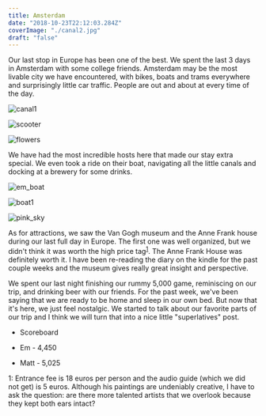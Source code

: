 ```yaml
---
title: Amsterdam
date: "2018-10-23T22:12:03.284Z"
coverImage: "./canal2.jpg"
draft: "false"
---
```


Our last stop in Europe has been one of the best. We spent the last 3 days in Amsterdam with some college friends. Amsterdam may be the most livable city we have encountered, with bikes, boats and trams everywhere and surprisingly little car traffic. People are out and about at every time of the day. 

![canal1](./canal1.jpg)

![scooter](./scooter.jpg)

![flowers](./flowers.jpg)

We have had the most incredible hosts here that made our stay extra special. We even took a ride on their boat, navigating all the little canals and docking at a brewery for some drinks.

![em_boat](./em_boat.jpg)

![boat1](./boat1.jpg)

![pink_sky](./pink_sky.jpg)

As for attractions, we saw the Van Gogh museum and the Anne Frank house during our last full day in Europe. The first one was well organized, but we didn't think it was worth the high price tag<sup>[1](#footnote1)</sup>. The Anne Frank House was definitely worth it. I have been re-reading the diary on the kindle for the past couple weeks and the museum gives really great insight and perspective.

We spent our last night finishing our rummy 5,000 game, reminiscing on our trip, and drinking beer with our friends. For the past week, we've been saying that we are ready to be home and sleep in our own bed. But now that it's here, we just feel nostalgic. We started to talk about our favorite parts of our trip and I think we will turn that into a nice little "superlatives" post.

* Scoreboard

* Em - 4,450
* Matt - 5,025


<a name="footnote1">1</a>: Entrance fee is 18 euros per person and the audio guide (which we did not get) is 5 euros. Although his paintings are undeniably creative, I have to ask the question: are there more talented artists that we overlook because they kept both ears intact?